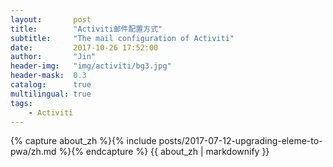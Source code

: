```yaml
---
layout:       post
title:        "Activiti邮件配置方式"
subtitle:     "The mail configuration of Activiti"
date:         2017-10-26 17:52:00
author:       "Jin"
header-img:   "img/activiti/bg3.jpg"
header-mask:  0.3
catalog:      true
multilingual: true
tags:
    - Activiti
---
```


<!-- Chinese Version -->
<div class="zh post-container">
    {% capture about_zh %}{% include posts/2017-07-12-upgrading-eleme-to-pwa/zh.md %}{% endcapture %}
    {{ about_zh | markdownify }}
</div>


